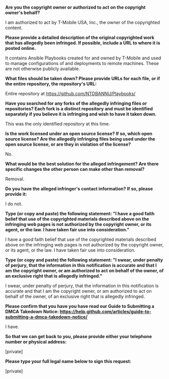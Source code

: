**Are you the copyright owner or authorized to act on the copyright owner's behalf?**

I am authorized to act by T-Mobile USA, Inc., the owner of the copyrighted content.

**Please provide a detailed description of the original copyrighted work that has allegedly been infringed. If possible, include a URL to where it is posted online.**

It contains Ansible Playbooks created for and owned by T-Mobile and used to manage configurations of and deployments to remote machines. These are not otherwise publicly available.

**What files should be taken down? Please provide URLs for each file, or if the entire repository, the repository's URL:**

Entire repository at https://github.com/NTDBANNU/Playbooks/

**Have you searched for any forks of the allegedly infringing files or repositories? Each fork is a distinct repository and must be identified separately if you believe it is infringing and wish to have it taken down.**

This was the only identified repository at this time.

**Is the work licensed under an open source license? If so, which open source license? Are the allegedly infringing files being used under the open source license, or are they in violation of the license?**

No.

**What would be the best solution for the alleged infringement? Are there specific changes the other person can make other than removal?**

Removal.

**Do you have the alleged infringer's contact information? If so, please provide it:**

I do not.

**Type (or copy and paste) the following statement: "I have a good faith belief that use of the copyrighted materials described above on the infringing web pages is not authorized by the copyright owner, or its agent, or the law. I have taken fair use into consideration."**

I have a good faith belief that use of the copyrighted materials described above on the infringing web pages is not authorized by the copyright owner, or its agent, or the law. I have taken fair use into consideration.

**Type (or copy and paste) the following statement: "I swear, under penalty of perjury, that the information in this notification is accurate and that I am the copyright owner, or am authorized to act on behalf of the owner, of an exclusive right that is allegedly infringed."**

I swear, under penalty of perjury, that the information in this notification is accurate and that I am the copyright owner, or am authorized to act on behalf of the owner, of an exclusive right that is allegedly infringed.

**Please confirm that you have you have read our Guide to Submitting a DMCA Takedown Notice: https://help.github.com/articles/guide-to-submitting-a-dmca-takedown-notice/**

I have.

**So that we can get back to you, please provide either your telephone number or physical address:**

[private]

**Please type your full legal name below to sign this request:**

[private]
